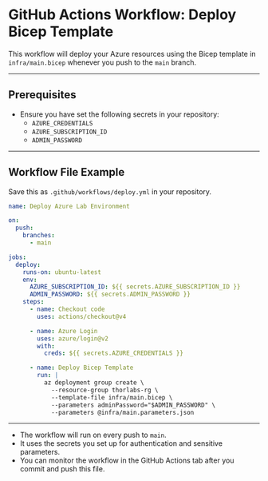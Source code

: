 # GitHub Actions Workflow: Deploy Bicep Template

This workflow will deploy your Azure resources using the Bicep template in `infra/main.bicep` whenever you push to the `main` branch.

---

## Prerequisites
- Ensure you have set the following secrets in your repository:
  - `AZURE_CREDENTIALS`
  - `AZURE_SUBSCRIPTION_ID`
  - `ADMIN_PASSWORD`

---

## Workflow File Example
Save this as `.github/workflows/deploy.yml` in your repository.

```yaml
name: Deploy Azure Lab Environment

on:
  push:
    branches:
      - main

jobs:
  deploy:
    runs-on: ubuntu-latest
    env:
      AZURE_SUBSCRIPTION_ID: ${{ secrets.AZURE_SUBSCRIPTION_ID }}
      ADMIN_PASSWORD: ${{ secrets.ADMIN_PASSWORD }}
    steps:
      - name: Checkout code
        uses: actions/checkout@v4

      - name: Azure Login
        uses: azure/login@v2
        with:
          creds: ${{ secrets.AZURE_CREDENTIALS }}

      - name: Deploy Bicep Template
        run: |
          az deployment group create \
            --resource-group thorlabs-rg \
            --template-file infra/main.bicep \
            --parameters adminPassword="$ADMIN_PASSWORD" \
            --parameters @infra/main.parameters.json
```

---

- The workflow will run on every push to `main`.
- It uses the secrets you set up for authentication and sensitive parameters.
- You can monitor the workflow in the GitHub Actions tab after you commit and push this file.
